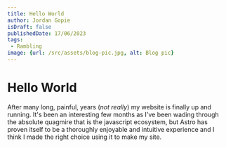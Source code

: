 ```yaml
---
title: Hello World
author: Jordan Gopie
isDraft: false
publishedDate: 17/06/2023
tags:
 - Rambling
image: {url: /src/assets/blog-pic.jpg, alt: Blog pic}
---
```


# Hello World

After many long, painful, years (*not really*) my website is finally up and running. It's been an
interesting few months as I've been wading through the absolute quagmire that is the javascript ecosystem, but Astro has proven itself to be a thoroughly enjoyable and intuitive experience and I think I made the right choice using it to make my site.